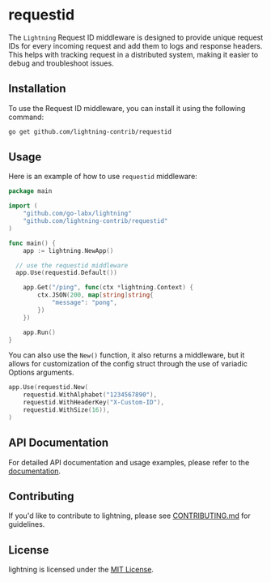 # requestid

The `Lightning` Request ID middleware is designed to provide unique request IDs for every incoming request and add them to logs and response headers. This helps with tracking request in a distributed system, making it easier to debug and troubleshoot issues.

## Installation

To use the Request ID middleware, you can install it using the following command:

```bash
go get github.com/lightning-contrib/requestid
```

## Usage

Here is an example of how to use `requestid` middleware:

```go
package main

import (
	"github.com/go-labx/lightning"
	"github.com/lightning-contrib/requestid"
)

func main() {
	app := lightning.NewApp()

  // use the requestid middleware
  app.Use(requestid.Default())

	app.Get("/ping", func(ctx *lightning.Context) {
		ctx.JSON(200, map[string]string{
			"message": "pong",
		})
	})

	app.Run()
}
```

You can also use the `New()` function, it also returns a middleware, but it allows for customization of the config struct through the use of variadic Options arguments.

```go
app.Use(requestid.New(
    requestid.WithAlphabet("1234567890"),
    requestid.WithHeaderKey("X-Custom-ID"),
    requestid.WithSize(16)),
)
```

## API Documentation

For detailed API documentation and usage examples, please refer to the [documentation](https://pkg.go.dev/github.com/lightning-contrib/requestid).

## Contributing

If you'd like to contribute to lightning, please
see [CONTRIBUTING.md](https://github.com/lightning-contrib/requestid/blob/main/CONTRIBUTING.md) for guidelines.

## License

lightning is licensed under the [MIT License](https://github.com/lightning-contrib/requestid/blob/main/LICENSE).
